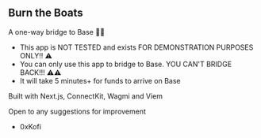 ## Burn the Boats

A one-way bridge to Base 🔵✨

- This app is NOT TESTED and exists FOR DEMONSTRATION PURPOSES ONLY!! ⚠️
- You can only use this app to bridge to Base. YOU CAN'T BRIDGE BACK!!! ⚠️⚠️
- It will take 5 minutes+ for funds to arrive on Base

Built with Next.js, ConnectKit, Wagmi and Viem

Open to any suggestions for improvement

- 0xKofi
